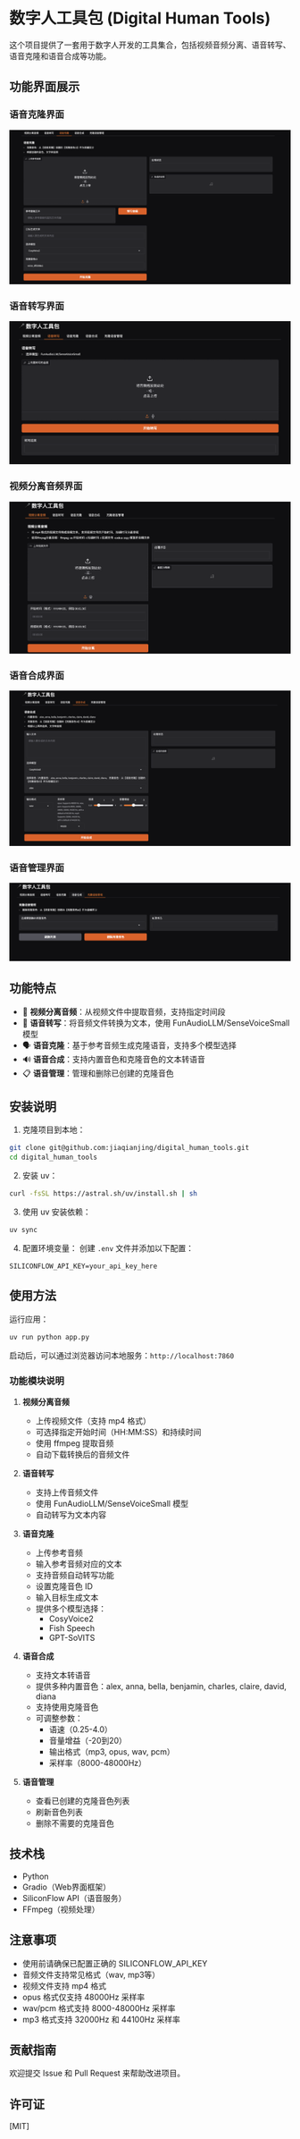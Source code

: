 # 数字人工具包 (Digital Human Tools)

这个项目提供了一套用于数字人开发的工具集合，包括视频音频分离、语音转写、语音克隆和语音合成等功能。

## 功能界面展示

### 语音克隆界面
![语音克隆界面](img/voice_clone.png)

### 语音转写界面
![语音转写界面](img/audio_trans.png)

### 视频分离音频界面
![视频分离音频界面](img/video_split.png)

### 语音合成界面
![语音合成界面](img/voice_gen.png)

### 语音管理界面
![语音管理界面](img/voice_manager.png)

## 功能特点

- 🎥 **视频分离音频**：从视频文件中提取音频，支持指定时间段
- 🎯 **语音转写**：将音频文件转换为文本，使用 FunAudioLLM/SenseVoiceSmall 模型
- 🗣️ **语音克隆**：基于参考音频生成克隆语音，支持多个模型选择
- 🔊 **语音合成**：支持内置音色和克隆音色的文本转语音
- 📋 **语音管理**：管理和删除已创建的克隆音色

## 安装说明

1. 克隆项目到本地：
```bash
git clone git@github.com:jiaqianjing/digital_human_tools.git
cd digital_human_tools
```

2. 安装 uv：
```bash
curl -fsSL https://astral.sh/uv/install.sh | sh
```

3. 使用 uv 安装依赖：
```bash
uv sync
```

4. 配置环境变量：
创建 `.env` 文件并添加以下配置：
```
SILICONFLOW_API_KEY=your_api_key_here
```

## 使用方法

运行应用：
```bash
uv run python app.py
```

启动后，可以通过浏览器访问本地服务：`http://localhost:7860`

### 功能模块说明

1. **视频分离音频**
   - 上传视频文件（支持 mp4 格式）
   - 可选择指定开始时间（HH:MM:SS）和持续时间
   - 使用 ffmpeg 提取音频
   - 自动下载转换后的音频文件

2. **语音转写**
   - 支持上传音频文件
   - 使用 FunAudioLLM/SenseVoiceSmall 模型
   - 自动转写为文本内容

3. **语音克隆**
   - 上传参考音频
   - 输入参考音频对应的文本
   - 支持音频自动转写功能
   - 设置克隆音色 ID
   - 输入目标生成文本
   - 提供多个模型选择：
     - CosyVoice2
     - Fish Speech
     - GPT-SoVITS

4. **语音合成**
   - 支持文本转语音
   - 提供多种内置音色：alex, anna, bella, benjamin, charles, claire, david, diana
   - 支持使用克隆音色
   - 可调整参数：
     - 语速（0.25-4.0）
     - 音量增益（-20到20）
     - 输出格式（mp3, opus, wav, pcm）
     - 采样率（8000-48000Hz）

5. **语音管理**
   - 查看已创建的克隆音色列表
   - 刷新音色列表
   - 删除不需要的克隆音色

## 技术栈

- Python
- Gradio（Web界面框架）
- SiliconFlow API（语音服务）
- FFmpeg（视频处理）

## 注意事项

- 使用前请确保已配置正确的 SILICONFLOW_API_KEY
- 音频文件支持常见格式（wav, mp3等）
- 视频文件支持 mp4 格式
- opus 格式仅支持 48000Hz 采样率
- wav/pcm 格式支持 8000-48000Hz 采样率
- mp3 格式支持 32000Hz 和 44100Hz 采样率

## 贡献指南

欢迎提交 Issue 和 Pull Request 来帮助改进项目。

## 许可证

[MIT]
